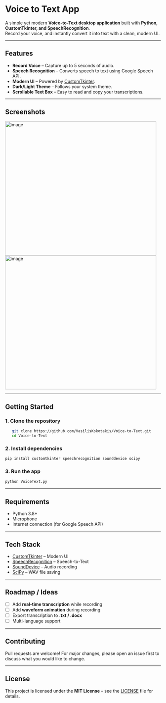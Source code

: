 
# Voice to Text App  

A simple yet modern **Voice-to-Text desktop application** built with **Python, CustomTkinter, and SpeechRecognition**.  
Record your voice, and instantly convert it into text with a clean, modern UI.  

---

## Features  
-  **Record Voice** – Capture up to 5 seconds of audio.  
-  **Speech Recognition** – Converts speech to text using Google Speech API.  
-  **Modern UI** – Powered by [CustomTkinter](https://github.com/TomSchimansky/CustomTkinter).  
-  **Dark/Light Theme** – Follows your system theme.  
-  **Scrollable Text Box** – Easy to read and copy your transcriptions.  

---

## Screenshots  

<img width="489" height="433" alt="image" src="https://github.com/user-attachments/assets/234a1f47-0e07-43e9-8bc0-77928de4a840" />
<img width="489" height="433" alt="image" src="https://github.com/user-attachments/assets/9ff195a6-56d1-44aa-a06d-0d3404d6d7ed" />

---

## Getting Started  

### 1. Clone the repository  
```bash
   git clone https://github.com/VasilisKokotakis/Voice-to-Text.git
   cd Voice-to-Text
````

### 2. Install dependencies

```bash
pip install customtkinter speechrecognition sounddevice scipy
```

### 3. Run the app

```bash
python VoiceText.py
```

---

## Requirements

* Python 3.8+
* Microphone
* Internet connection (for Google Speech API)

---

## Tech Stack

* [CustomTkinter](https://github.com/TomSchimansky/CustomTkinter) – Modern UI
* [SpeechRecognition](https://pypi.org/project/SpeechRecognition/) – Speech-to-Text
* [SoundDevice](https://pypi.org/project/sounddevice/) – Audio recording
* [SciPy](https://scipy.org/) – WAV file saving

---

## Roadmap / Ideas

* [ ] Add **real-time transcription** while recording
* [ ] Add **waveform animation** during recording
* [ ] Export transcription to **.txt / .docx**
* [ ] Multi-language support

---

## Contributing

Pull requests are welcome!
For major changes, please open an issue first to discuss what you would like to change.

---

## License

This project is licensed under the **MIT License** – see the [LICENSE](LICENSE) file for details.


